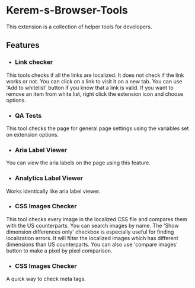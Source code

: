 # Kerem-s-Browser-Tools

This extension is a collection of helper tools for developers.

## Features

* ### Link checker

This tools checks if all the links are localized. It does not check if the link works or not. You can click on a link to visit it on a new tab. You can use 'Add to whitelist' button if you know that a link is valid. If you want to remove an item from white list, right click the extension icon and choose options.

* ### QA Tests

This tool checks the page for general page settings using the variables set on extension options.

* ### Aria Label Viewer

You can view the aria labels on the page using this feature.

* ### Analytics Label Viewer

Works identically like aria label viewer.

* ### CSS Images Checker

This tool checks every image in the localized CSS file and compares them with the US counterparts. You can search images by name. The 'Show dimension differences only' checkbox is especially useful for finding localization errors. It will filter the localized images which has different dimensions than US counterparts. You can also use 'compare images' button to make a pixel by pixel comparison.

* ### CSS Images Checker

A quick way to check meta tags.

